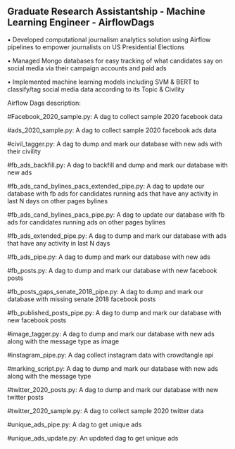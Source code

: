 ## Graduate Research Assistantship - Machine Learning Engineer - AirflowDags

• Developed computational journalism analytics solution using Airflow pipelines to empower journalists on US Presidential Elections

• Managed Mongo databases for easy tracking of what candidates say on social media via their campaign accounts and paid ads

• Implemented machine learning models including SVM & BERT to classify/tag social media data according to its Topic & Civility

Airflow Dags description:

#Facebook_2020_sample.py: A dag to collect sample 2020 facebook data

#ads_2020_sample.py: A dag to collect sample 2020 facebook ads data

#civil_tagger.py: A dag to dump and mark our database with new ads with their civility

#fb_ads_backfill.py: A dag to backfill and dump and mark our database with new ads

#fb_ads_cand_bylines_pacs_extended_pipe.py: A dag to update our database with fb ads for candidates running ads that have any activity in last N days on other pages bylines

#fb_ads_cand_bylines_pacs_pipe.py: A dag to update our database with fb ads for candidates running ads on other pages bylines

#fb_ads_extended_pipe.py: A dag to dump and mark our database with ads that have any activity in last N days

#fb_ads_pipe.py: A dag to dump and mark our database with new ads

#fb_posts.py: A dag to dump and mark our database with new facebook posts

#fb_posts_gaps_senate_2018_pipe.py: A dag to dump and mark our database with missing senate 2018 facebook posts

#fb_published_posts_pipe.py: A dag to dump and mark our database with new facebook posts

#image_tagger.py: A dag to dump and mark our database with new ads along with the message type as image

#instagram_pipe.py: A dag collect instagram data with crowdtangle api

#marking_script.py: A dag to dump and mark our database with new ads along with the message type

#twitter_2020_posts.py: A dag to dump and mark our database with new twitter posts

#twitter_2020_sample.py: A dag to collect sample 2020 twitter data

#unique_ads_pipe.py: A dag to get unique ads

#unique_ads_update.py: An updated dag to get unique ads
